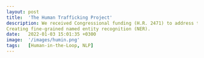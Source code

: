 ```yaml
---
layout: post
title:  'The Human Trafficking Project'
description: We received Congressional funding (H.R. 2471) to address this human rights issue. I am leading the development of a human-in-the-loop AI system to improve predictive named entity recognition for social-network analysis. 
Creating fine-grained named entity recognition (NER).  
date:   2022-01-03 15:01:35 +0300
image:  '/images/humin.png'
tags:   [Human-in-the-Loop, NLP]
---
```



